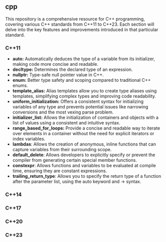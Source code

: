 ## cpp

This repository is a comprehensive resource for C++ programming, covering various C++ standards from C++11 to C++23. Each section will delve into the key features and improvements introduced in that particular standard.

### C++11

- **auto:** Automatically deduces the type of a variable from its initializer, making code more concise and readable.
- **decltype:** Determines the declared type of an expression.
- **nullptr:** Type-safe null pointer value in C++.
- **enum:** Better type safety and scoping compared to traditional C++ enums.
- **template_alias:** Alias templates allow you to create type aliases using templates, simplifying complex types and improving code readability.
- **uniform_initialization:** Offers a consistent syntax for initializing variables of any type and prevents potential issues like narrowing conversions and the most vexing parse problem.
- **initializer_list:** Allows the initialization of containers and objects with a list of values using a consistent and intuitive syntax.
- **range_based_for_loops:** Provide a concise and readable way to iterate over elements in a container without the need for explicit iterators or index variables.
- **lambdas**: Allows the creation of anonymous, inline functions that can capture variables from their surrounding scope.
- **default_delete**: Allows developers to explicitly specify or prevent the compiler from generating certain special member functions.
- **constexpr**: Allows functions and variables to be evaluated at compile time, ensuring they are constant expressions.
- **trailing_return_type**: Allows you to specify the return type of a function after the parameter list, using the auto keyword and -> syntax.

### C++14

### C++17

### C++20

### C++23
